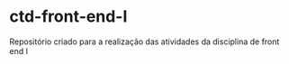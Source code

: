 # ctd-front-end-I
Repositório criado para a realização das atividades da disciplina de front end I 
